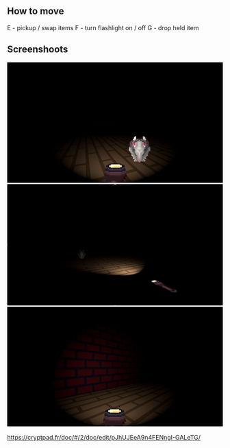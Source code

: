 ## How to move
E - pickup / swap items
F - turn flashlight on / off 
G - drop held item

## Screenshoots
![screenshot](./assets/Screenshots/05-10-2025_08:45:11.png)
![screenshot](./assets/Screenshots/05-10-2025_08:47:37.png)
![screenshot](./assets/Screenshots/05-10-2025_08:48:25.png)


https://cryptpad.fr/doc/#/2/doc/edit/pJhUJEeA9n4FENngI-GALeTG/
